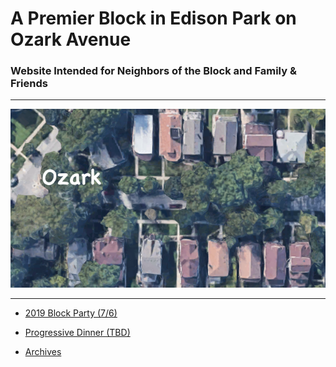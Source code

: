 # A Premier Block in Edison Park on Ozark Avenue
### Website Intended for Neighbors of the Block and Family & Friends
-----

![Ozark](/assets/images/ozark.jpg "Ozark")

-----

* [2019 Block Party (7/6)](/2019blockparty.md)
* [Progressive Dinner (TBD)](/2019progressivedinner.md)

* [Archives](/archived/archives.md)
